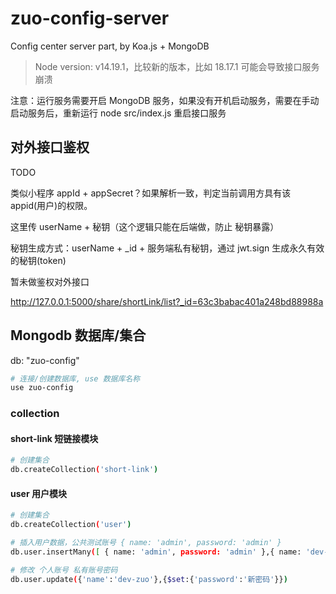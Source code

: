 # zuo-config-server

Config center server part, by Koa.js + MongoDB

> Node version: v14.19.1，比较新的版本，比如 18.17.1 可能会导致接口服务崩溃

注意：运行服务需要开启 MongoDB 服务，如果没有开机启动服务，需要在手动启动服务后，重新运行 node src/index.js 重启接口服务 

## 对外接口鉴权

TODO

类似小程序 appId + appSecret？如果解析一致，判定当前调用方具有该 appid(用户)的权限。

这里传 userName +  秘钥（这个逻辑只能在后端做，防止 秘钥暴露）

秘钥生成方式：userName + _id + 服务端私有秘钥，通过 jwt.sign 生成永久有效的秘钥(token)

暂未做鉴权对外接口

<http://127.0.0.1:5000/share/shortLink/list?_id=63c3babac401a248bd88988a>  

## Mongodb 数据库/集合

db: "zuo-config"

```bash
# 连接/创建数据库, use 数据库名称
use zuo-config
```

### collection

#### short-link 短链接模块

```bash
# 创建集合
db.createCollection('short-link')
```

#### user 用户模块

```bash
# 创建集合
db.createCollection('user')

# 插入用户数据，公共测试账号 { name: 'admin', password: 'admin' }
db.user.insertMany([ { name: 'admin', password: 'admin' },{ name: 'dev-zuo', password: '123456' }] )

# 修改 个人账号 私有账号密码
db.user.update({'name':'dev-zuo'},{$set:{'password':'新密码'}})
```
